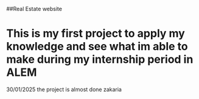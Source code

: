 ##Real Estate website
# This is my first project to apply my knowledge and see what im  able to make during my internship period in ALEM 

30/01/2025 the project is almost done 
zakaria